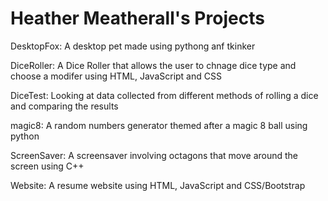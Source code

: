 # Heather Meatherall's Projects

DesktopFox: A desktop pet made using pythong anf tkinker

DiceRoller: A Dice Roller that allows the user to chnage dice type and choose a modifer using HTML, JavaScript and CSS

DiceTest: Looking at data collected from different methods of rolling a dice and comparing the results

magic8: A random numbers generator themed after a magic 8 ball using python

ScreenSaver: A screensaver involving octagons that move around the screen using C++

Website: A resume website using HTML, JavaScript and CSS/Bootstrap
